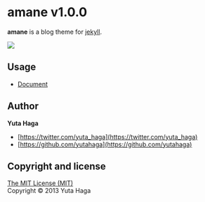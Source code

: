 # amane v1.0.0

**amane** is a blog theme for [jekyll](http://jekyllrb.com/).

![](https://raw.github.com/yutahaga/amane/master/assets/images/screenshot.png)



## Usage

- [Document](https://github.com/yutahaga/amane/wiki)



## Author

**Yuta Haga**

+ [https://twitter.com/yuta_haga](https://twitter.com/yuta_haga)
+ [https://github.com/yutahaga](https://github.com/yutahaga)



## Copyright and license

[The MIT License (MIT)](http://opensource.org/licenses/MIT)  
Copyright &copy; 2013 Yuta Haga
